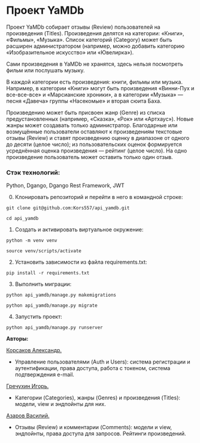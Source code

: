 # Проект YaMDb

Проект YaMDb собирает отзывы (Review) пользователей на произведения (Titles).
Произведения делятся на категории: «Книги», «Фильмы», «Музыка». Список категорий (Category) может быть расширен администратором (например, можно добавить категорию «Изобразительное искусство» или «Ювелирка»).

Сами произведения в YaMDb не хранятся, здесь нельзя посмотреть фильм или послушать музыку.

В каждой категории есть произведения: книги, фильмы или музыка. Например, в категории «Книги» могут быть произведения «Винни-Пух и все-все-все» и «Марсианские хроники», а в категории «Музыка» — песня «Давеча» группы «Насекомые» и вторая сюита Баха.

Произведению может быть присвоен жанр (Genre) из списка предустановленных (например, «Сказка», «Рок» или «Артхаус»). Новые жанры может создавать только администратор.
Благодарные или возмущённые пользователи оставляют к произведениям текстовые отзывы (Review) и ставят произведению оценку в диапазоне от одного до десяти (целое число); из пользовательских оценок формируется усреднённая оценка произведения — рейтинг (целое число). На одно произведение пользователь может оставить только один отзыв.

### Стэк технологий:
Python, Dgango, Dgango Rest Framework, JWT

0. Клонировать репозиторий и перейти в него в командной строке:

  ```
  git clone git@github.com:Kors557/api_yamdb.git
  ```

  ```
  cd api_yamdb
  ```

1. Cоздать и активировать виртуальное окружение:

  ```
  python -m venv venv
  ```

  ```
  source venv/scripts/activate
  ```

2. Установить зависимости из файла requirements.txt:

  ```
  pip install -r requirements.txt
  ```

3. Выполнить миграции:

  ```
  python api_yamdb/manage.py makemigrations
  ```

  ```
  python api_yamdb/manage.py migrate
  ```

4. Запустить проект:

  ```
  python api_yamdb/manage.py runserver
  ``` 
  
**Авторы:**

[Корсаков Александр.](https://github.com/Kors557)
- Управление пользователями (Auth и Users): система регистрации и аутентификации, права доступа, работа с токеном, система подтверждения e-mail.

[Гречухин Игорь.](https://github.com/IgorN5) 
- Категории (Categories), жанры (Genres) и произведения (Titles): модели, view и эндпойнты для них. 

[Азаров Василий.](https://github.com/AzarovVasiliy)
- Отзывы (Review) и комментарии (Comments): модели и view, эндпойнты, права доступа для запросов. Рейтинги произведений.
